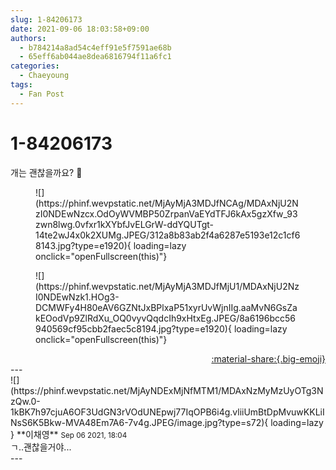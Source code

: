 ```yaml
---
slug: 1-84206173
date: 2021-09-06 18:03:58+09:00
authors:
  - b784214a8ad54c4eff91e5f7591ae68b
  - 65eff6ab044ae8dea6816794f11a6fc1
categories:
  - Chaeyoung
tags:
  - Fan Post
---
```


# 1-84206173

<div class="post-container" markdown="1">
<div class="content-container md-sidebar__scrollwrap" markdown="1">

개는 괜찮을까요? 🐶
<figure markdown="1">
![](https://phinf.wevpstatic.net/MjAyMjA3MDJfNCAg/MDAxNjU2NzI0NDEwNzcx.OdOyWVMBP50ZrpanVaEYdTFJ6kAx5gzXfw_93zwn8lwg.0vfxr1kXYbfJvELGrW-ddYQUTgt-14te2wJ4x0k2XUMg.JPEG/312a8b83ab2f4a6287e5193e12c1cf68143.jpg?type=e1920){ loading=lazy onclick="openFullscreen(this)"}
</figure>

<figure markdown="1">
![](https://phinf.wevpstatic.net/MjAyMjA3MDJfMjU1/MDAxNjU2NzI0NDEwNzk1.HOg3-DCMWFy4H80eAV6GZNtJxBPlxaP51xyrUvWjnIIg.aaMvN6GsZakEOodVp9ZlRdXu_OQ0vyvQqdcIh9xHtxEg.JPEG/8a6196bcc56940569cf95cbb2faec5c8194.jpg?type=e1920){ loading=lazy onclick="openFullscreen(this)"}
</figure>


</div>
</div>

<div style="text-align: right;" markdown="1">
<a href="https://weverse.io/fromis9/fanpost/1-84206173" style="text-align: right;">:material-share:{.big-emoji}</a>
</div>
---

<div class="comments-container md-sidebar__scrollwrap" markdown="1">
<div class="comment" markdown="1">
<div class='id-container' markdown="1">
![](https://phinf.wevpstatic.net/MjAyNDExMjNfMTM1/MDAxNzMyMzUyOTg3NzQw.0-1kBK7h97cjuA6OF3UdGN3rVOdUNEpwj77IqOPB6i4g.vliiUmBtDpMvuwKKLiINsS6K5Bkw-MVA48Em7A6-7v4g.JPEG/image.jpg?type=s72){ loading=lazy }
**<span class="artist">이채영</span>** <small>Sep 06 2021, 18:04</small><br>
</div>
<div class='comment-body' markdown="1">
ㄱ..괜찮을거야...
</div>
</div>
</div>
---
